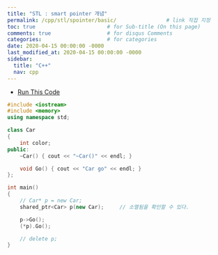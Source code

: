 ```yaml
---
title: "STL : smart pointer 개념"
permalink: /cpp/stl/spointer/basic/                # link 직접 지정
toc: true                       # for Sub-title (On this page)
comments: true                  # for disqus Comments
categories:                     # for categories
date: 2020-04-15 00:00:00 -0000
last_modified_at: 2020-04-15 00:00:00 -0000
sidebar:
  title: "C++"
  nav: cpp
---
```


* [Run This Code](https://ideone.com/a1UZJc)

```cpp
#include <iostream>
#include <memory>
using namespace std;

class Car
{
    int color;
public:
    ~Car() { cout << "~Car()" << endl; }

    void Go() { cout << "Car go" << endl; }
};

int main()
{
    // Car* p = new Car;
    shared_ptr<Car> p(new Car);     // 소멸됨을 확인할 수 있다.

    p->Go();
    (*p).Go();

    // delete p;
}
```
